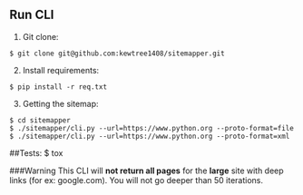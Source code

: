 ## Run CLI

1. Git clone:
```
$ git clone git@github.com:kewtree1408/sitemapper.git
```

2. Install requirements:
```
$ pip install -r req.txt
```

3. Getting the sitemap:
```
$ cd sitemapper
$ ./sitemapper/cli.py --url=https://www.python.org --proto-format=file
$ ./sitemapper/cli.py --url=https://www.python.org --proto-format=xml
```

##Tests:
$ tox


###Warning
This CLI will **not return all pages** for the **large** site with deep links (for ex: google.com). You will not go deeper than 50 iterations.
